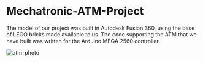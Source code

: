 # Mechatronic-ATM-Project
The model of our project was built in Autodesk Fusion 360, using the base of LEGO bricks made available to us. The code supporting the ATM that we have built was written for the Arduino MEGA 2560 controller.




![atm_photo](https://user-images.githubusercontent.com/81390827/114305389-4ec3cb80-9ad8-11eb-8e40-086e69967874.png)
